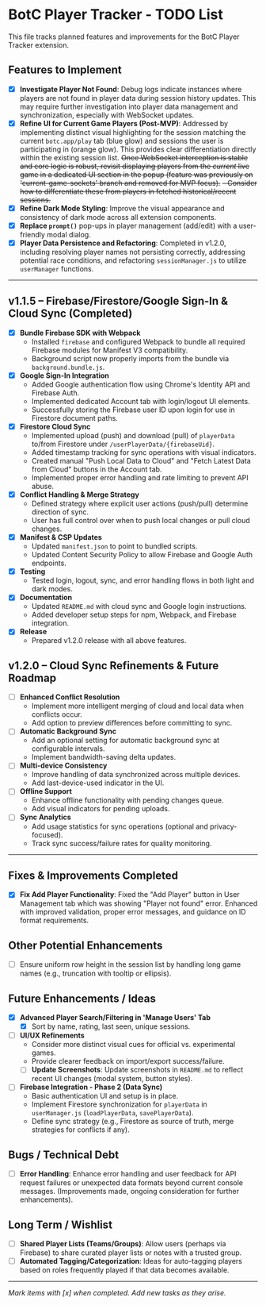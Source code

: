 # BotC Player Tracker - TODO List

This file tracks planned features and improvements for the BotC Player Tracker extension.

## Features to Implement

- [x] **Investigate Player Not Found**: Debug logs indicate instances where players are not found in player data during session history updates. This may require further investigation into player data management and synchronization, especially with WebSocket updates.
- [x] **Refine UI for Current Game Players (Post-MVP)**: Addressed by implementing distinct visual highlighting for the session matching the current `botc.app/play` tab (blue glow) and sessions the user is participating in (orange glow). This provides clear differentiation directly within the existing session list. ~~Once WebSocket interception is stable and core logic is robust, revisit displaying players from the *current* live game in a dedicated UI section in the popup (feature was previously on 'current-game-sockets' branch and removed for MVP focus).~~
    ~~- Consider how to differentiate these from players in fetched historical/recent sessions.~~
- [x] **Refine Dark Mode Styling**: Improve the visual appearance and consistency of dark mode across all extension components.
- [x] **Replace `prompt()`** pop-ups in player management (add/edit) with a user-friendly modal dialog.
- [x] **Player Data Persistence and Refactoring**: Completed in v1.2.0, including resolving player names not persisting correctly, addressing potential race conditions, and refactoring `sessionManager.js` to utilize `userManager` functions.

---

## v1.1.5 – Firebase/Firestore/Google Sign-In & Cloud Sync (Completed)

- [x] **Bundle Firebase SDK with Webpack**
    - Installed `firebase` and configured Webpack to bundle all required Firebase modules for Manifest V3 compatibility.
    - Background script now properly imports from the bundle via `background.bundle.js`.
- [x] **Google Sign-In Integration**
    - Added Google authentication flow using Chrome's Identity API and Firebase Auth.
    - Implemented dedicated Account tab with login/logout UI elements.
    - Successfully storing the Firebase user ID upon login for use in Firestore document paths.
- [x] **Firestore Cloud Sync**
    - Implemented upload (push) and download (pull) of `playerData` to/from Firestore under `/userPlayerData/{firebaseUid}`.
    - Added timestamp tracking for sync operations with visual indicators.
    - Created manual "Push Local Data to Cloud" and "Fetch Latest Data from Cloud" buttons in the Account tab.
    - Implemented proper error handling and rate limiting to prevent API abuse.
- [x] **Conflict Handling & Merge Strategy**
    - Defined strategy where explicit user actions (push/pull) determine direction of sync.
    - User has full control over when to push local changes or pull cloud changes.
- [x] **Manifest & CSP Updates**
    - Updated `manifest.json` to point to bundled scripts.
    - Updated Content Security Policy to allow Firebase and Google Auth endpoints.
- [x] **Testing**
    - Tested login, logout, sync, and error handling flows in both light and dark modes.
- [x] **Documentation**
    - Updated `README.md` with cloud sync and Google login instructions.
    - Added developer setup steps for npm, Webpack, and Firebase integration.
- [x] **Release**
    - Prepared v1.2.0 release with all above features.

## v1.2.0 – Cloud Sync Refinements & Future Roadmap

- [ ] **Enhanced Conflict Resolution**
    - Implement more intelligent merging of cloud and local data when conflicts occur.
    - Add option to preview differences before committing to sync.
- [ ] **Automatic Background Sync**
    - Add an optional setting for automatic background sync at configurable intervals.
    - Implement bandwidth-saving delta updates.
- [ ] **Multi-device Consistency**
    - Improve handling of data synchronized across multiple devices.
    - Add last-device-used indicator in the UI.
- [ ] **Offline Support**
    - Enhance offline functionality with pending changes queue.
    - Add visual indicators for pending uploads.
- [ ] **Sync Analytics**
    - Add usage statistics for sync operations (optional and privacy-focused).
    - Track sync success/failure rates for quality monitoring.

---

## Fixes & Improvements Completed

- [x] **Fix Add Player Functionality**: Fixed the "Add Player" button in User Management tab which was showing "Player not found" error. Enhanced with improved validation, proper error messages, and guidance on ID format requirements.

## Other Potential Enhancements

- [ ] Ensure uniform row height in the session list by handling long game names (e.g., truncation with tooltip or ellipsis).

## Future Enhancements / Ideas


- [x] **Advanced Player Search/Filtering in 'Manage Users' Tab**
  - [x] Sort by name, rating, last seen, unique sessions.
- [ ] **UI/UX Refinements**
  -   Consider more distinct visual cues for official vs. experimental games.
  -   Provide clearer feedback on import/export success/failure.
  - [ ] **Update Screenshots**: Update screenshots in `README.md` to reflect recent UI changes (modal system, button styles).
- [ ] **Firebase Integration - Phase 2 (Data Sync)**
    -   Basic authentication UI and setup is in place.
    -   Implement Firestore synchronization for `playerData` in `userManager.js` (`loadPlayerData`, `savePlayerData`).
    -   Define sync strategy (e.g., Firestore as source of truth, merge strategies for conflicts if any).

## Bugs / Technical Debt

- [ ] **Error Handling**: Enhance error handling and user feedback for API request failures or unexpected data formats beyond current console messages. (Improvements made, ongoing consideration for further enhancements).

## Long Term / Wishlist

- [ ] **Shared Player Lists (Teams/Groups)**: Allow users (perhaps via Firebase) to share curated player lists or notes with a trusted group.
- [ ] **Automated Tagging/Categorization**: Ideas for auto-tagging players based on roles frequently played if that data becomes available.

---
*Mark items with [x] when completed. Add new tasks as they arise.*
